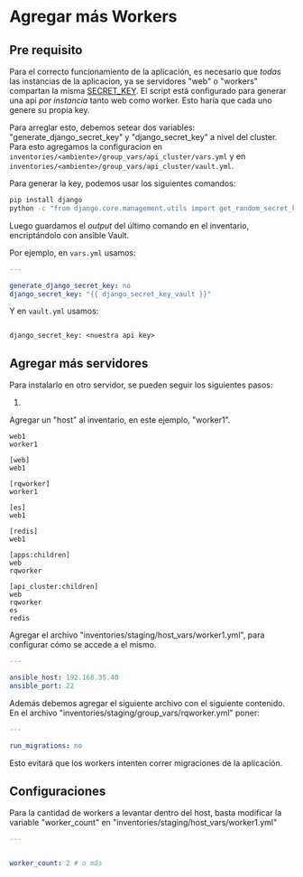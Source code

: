 # Agregar más Workers

## Pre requisito

Para el correcto funcionamiento de la aplicación, es necesario que *todas* las instancias de la aplicacion, ya se
servidores "web" o "workers" compartan la misma [SECRET_KEY](https://docs.djangoproject.com/en/1.11/ref/settings/#std:setting-SECRET_KEY).
El script está configurado para generar una api _por instancia_ tanto web como worker. Esto haría que cada uno genere su propia key.

Para arreglar esto, debemos setear dos variables: "generate_django_secret_key" y "django_secret_key" a nivel del cluster.
Para esto agregamos la configuracion en `inventories/<ambiente>/group_vars/api_cluster/vars.yml` y en
`inventories/<ambiente>/group_vars/api_cluster/vault.yml`.

Para generar la key, podemos usar los siguientes comandos:

```bash
pip install django
python -c "from django.core.management.utils import get_random_secret_key; print(get_random_secret_key())"

```

Luego guardamos el *output* del último comando en el inventario, encriptándolo con ansible Vault.

Por ejemplo, en `vars.yml` usamos:

```yaml
---

generate_django_secret_key: no
django_secret_key: "{{ django_secret_key_vault }}"
```

Y en `vault.yml` usamos:

```

django_secret_key: <nuestra api key>
```

## Agregar más servidores

Para instalarlo en otro servidor, se pueden seguir los siguientes pasos:

1)

Agregar un "host" al inventario, en este ejemplo, "worker1".

```
web1
worker1

[web]
web1

[rqworker]
worker1

[es]
web1

[redis]
web1

[apps:children]
web
rqworker

[api_cluster:children]
web
rqworker
es
redis

```

Agregar el archivo "inventories/staging/host_vars/worker1.yml", para configurar cómo se accede a el mismo.

```yml
---

ansible_host: 192.168.35.40
ansible_port: 22
```

Además debemos agregar el siguiente archivo con el siguiente contenido.
En el archivo "inventories/staging/group_vars/rqworker.yml" poner:

```yml
---

run_migrations: no
```

Esto evitará que los workers intenten correr migraciones de la aplicación.


## Configuraciones

Para la cantidad de workers a levantar dentro del host, basta modificar la variable "worker_count" en "inventories/staging/host_vars/worker1.yml"
```yaml
---


worker_count: 2 # o más
```
